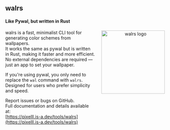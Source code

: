 <div align="center" style="display: flex; align-items: center; justify-content: center; gap: 20px;">
  <div align="left">

  ## walrs
  #### Like Pywal, but written in Rust
  walrs is a fast, minimalist CLI tool for generating color schemes from wallpapers.  
  It works the same as pywal but is written in Rust, making it faster and more efficient.  
  No external dependencies are required — just an app to set your wallpaper.  

  If you're using pywal, you only need to replace the `wal` command with `walrs`.  
  Designed for users who prefer simplicity and speed.

  Report issues or bugs on GitHub.  
  Full documentation and details available at:  
  [https://pixelll.is-a.dev/tools/walrs](https://pixelll.is-a.dev/tools/walrs)

  </div>

  <img src="https://pixelll.is-a.dev/static/images/walrs-logo.png" alt="walrs logo" height="200">
</div>

